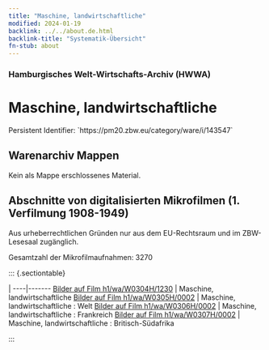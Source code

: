 ```yaml
---
title: "Maschine, landwirtschaftliche"
modified: 2024-01-19
backlink: ../../about.de.html
backlink-title: "Systematik-Übersicht"
fn-stub: about
---
```


### Hamburgisches Welt-Wirtschafts-Archiv (HWWA)

# Maschine, landwirtschaftliche

<div class="hint">Persistent Identifier: `https://pm20.zbw.eu/category/ware/i/143547`</div>







## Warenarchiv Mappen





Kein als Mappe erschlossenes Material.



<a id="filmsections" />

## Abschnitte von digitalisierten Mikrofilmen (1. Verfilmung 1908-1949)

<p>Aus urheberrechtlichen Gründen nur aus dem EU-Rechtsraum und im ZBW-Lesesaal zugänglich.</p>


<p>Gesamtzahl der Mikrofilmaufnahmen: 3270</p>





::: {.sectiontable}

 | 
----|-------
<a class="btn" href="https://pm20.zbw.eu/film/h1/wa/W0304H/1230" rel="nofollow">Bilder auf Film h1/wa/W0304H/1230</a> | Maschine, landwirtschaftliche
<a class="btn" href="https://pm20.zbw.eu/film/h1/wa/W0305H/0002" rel="nofollow">Bilder auf Film h1/wa/W0305H/0002</a> | Maschine, landwirtschaftliche : Welt
<a class="btn" href="https://pm20.zbw.eu/film/h1/wa/W0306H/0002" rel="nofollow">Bilder auf Film h1/wa/W0306H/0002</a> | Maschine, landwirtschaftliche : Frankreich
<a class="btn" href="https://pm20.zbw.eu/film/h1/wa/W0307H/0002" rel="nofollow">Bilder auf Film h1/wa/W0307H/0002</a> | Maschine, landwirtschaftliche : Britisch-Südafrika


:::
















